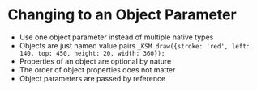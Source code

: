 # Changing to an Object Parameter

- Use one object parameter instead of multiple native types
- Objects are just named value pairs
 `_KSM.draw({stroke: 'red', left: 140, top: 450, height: 20, width: 360});`
- Properties of an object are optional by nature
- The order of object properties does not matter
- Object  parameters are passed by reference